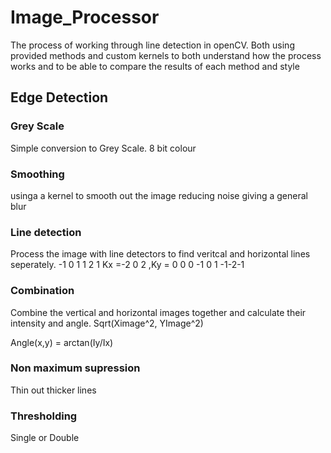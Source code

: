 # Image_Processor
The process of working through line detection in openCV. Both using provided methods and custom kernels to both understand how the process works and to be able to compare the results of each method and style

## Edge Detection 
### Grey Scale
Simple conversion to Grey Scale. 8 bit colour 

### Smoothing 
usinga a kernel to smooth out the image reducing noise giving a general blur


### Line detection 
Process the image with line detectors to find veritcal and horizontal lines seperately.
    -1 0 1       1 2 1
Kx =-2 0 2 ,Ky = 0 0 0
    -1 0 1      -1-2-1
    
### Combination
Combine the vertical and horizontal images together and calculate their intensity and angle. 
Sqrt(Ximage^2, YImage^2)

Angle(x,y) = arctan(Iy/Ix) 

### Non maximum supression
Thin out thicker lines

### Thresholding
Single or Double
